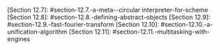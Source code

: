 [Chapter 1]: #chapter-1.-introduction
[Chapter 2]: #chapter-2.-getting-started
[Chapter 3]: #chapter-3.-going-further
[Chapter 4]: #chapter-4.-procedures-and-variable-bindings
[Chapter 5]: #chapter-5.-control-operations
[Chapter 6]: #chapter-6.-operations-on-objects
[Chapter 7]: #chapter-7.-input-and-output
[Chapter 8]: #chapter-8.-syntactic-extension
[Chapter 9]: #chapter-9.-records
[Chapter 10]: #chapter-chapter-10.-libraries-and-top-level-programs
[Chapter 11]: #chapter-11.-exceptions-and-conditions
[Chapter 12]: #chapter-12.-extended-examples

[Section 2.1]: #section-2.1.-interacting-with-scheme
[Section 2.3]: #section-2.3.-evaluating-scheme-expressions
[Section 2.5]: #section-2.5.-lambda-expressions
[Section 2.6]: #section-2.6.-top--level-definitions
[Section 2.8]: #section-2.8.-simple-recursion
[Section 2.9]: #section-2.9.-assignment
[Section 3.1]: #section-3.1.-syntactic-extension
[Section 3.2]: #section-3.2.-more-recursion
[Section 3.3]: #section-3.3.-continuations
[Section 3.4]: #section-3.4.-continuation-passing-style
[Section 3.5]: #section-3.5.-internal-definitions
[Section 3.6]: #section-3.6.-libraries
[Section 4.4]: #section-4.4.-local-binding
[Section 4.5]: #section-4.5.-multiple-values
[Section 5.3]: #section-5.3.-conditionals
[Section 5.4]: #section-5.4.-recursion-and-iteration
[Section 5.6]: #section-5.6.-continuations
[Section 5.8]: #section-5.8.-multiple-values
[Section 6.1]: #section-6.1.-constants-and-quotation
[Section 6.2]: #section-6.2.-generic-equivalence-and-type-predicates
[Section 6.3]: #section-6.3.-lists-and-pairs
[Section 6.4]: #section-6.4.-numbers
[Section 6.9]: #section-6.9.-vectors
[Section 6.13]: #section-6.13.-hashtables
[Section 7.6]: #section-7.6.-port-operations
[Section 7.8]: #section-7.8.-output-operations
[Section 7.9]: #section-7.9.-convenience-io
[Section 8.1]: #section-8.1.-keyword-bindings
[Section 8.2]: #section-8.2.-syntax--rules-transformers
[Section 8.3]: #section-8.3.-syntax--case-transformers
[Section 8.4]: #section-8.4.-examples
[Section 9.1]: #section-9.1.-defining-records
[Section 9.2]: #section-9.2.-procedural-interface
[Section 9.3]: #section-9.3.-inspection
[Section 10.4]: #section-10.4.-examples
[Section 11.3]: #section-11.3.-standard-condition-types
[Section 12.1]: #section-12.1.-matrix-and-vector-multiplication
[Section 12.2]: #section-12.2.-sorting
[Section 12.3]: #section-12.3.-a-set-constructor
[Section 12.4]: #section-12.4.-word-frequency-counting
[Section 12.5]: #section-12.5.-scheme-printer
[Section 12.6]: #section-12.6.-formatted-output
[Section 12.7]: #section-12.7.-a-meta--circular interpreter-for-scheme
[Section 12.8]: #section-12.8.-defining-abstract-objects
[Section 12.9]: #section-12.9.-fast-fourier-transform
[Section 12.10]: #section-12.10.-a-unification-algorithm
[Section 12.11]: #section-12.11.-multitasking-with-engines


[page 31]: #section-2.6.-multitasking-with-engines
[page 42]: #section-2.8.-simple-recursion
[page 46]: #section-2.8.-simple-recursion
[page 62]: #section-3.1.-syntactic-extension
[page 63]: #section-3.1.-syntactic-extension
[page 66]: #section-3.2.-more-recursion
[page 67]: #section-3.2.-more-recursion
[page 69]: #section-3.2.-more-recursion
[page 75]: #section-3.3-continuations
[page 97]: #section-4.4.-local-binding
[page 99]: #section-4.4.-local-binding
[page 101]: #section-4.7.-assignment
[page 107]: #section-5.1.-procedure-application
[page 118]: #section-5.5.-mapping-and-folding
[page 135]: #section-5.8.-multiple-values
[page 160]: #section-6.3.-lists-and-pairs
[page 165]: #section-6.3.-lists-and-pairs
[page 178]: #section-6.4.-numbers
[page 179]: #section-6.4.-numbers
[page 183]: #section-6.4.-numbers
[page 276]: #section-7.7.-input-operations
[page 292]: #section-8.1.-keyword-bindings
[page 305]: #section-8.3.-syntax--case-transformers
[page 306]: #section-8.3.-syntax--case-transformers
[page 307]: #section-8.3.-syntax--case-transformers
[page 310]: #section-8.3.-syntax--case-transformers
[page 312]: #section-8.4.-examples
[page 313]: #section-8.4.-examples
[page 317]: #section-8.4.-examples
[page 325]: #section-9.1.-defining-records
[page 326]: #section-9.1.-defining-records
[page 330]: #section-9.1.-defining-records
[page 345]: #section-10.2.-defining-new-libraries
[page 455]: #formal-syntax
[page 457]: #formal-syntax
[page 458]: #formal-syntax
[page 459]: #formal-syntax

